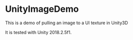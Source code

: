 # UnityImageDemo

This is a demo of pulling an image to a UI texture in Unity3D

It is tested with Unity 2018.2.5f1.
